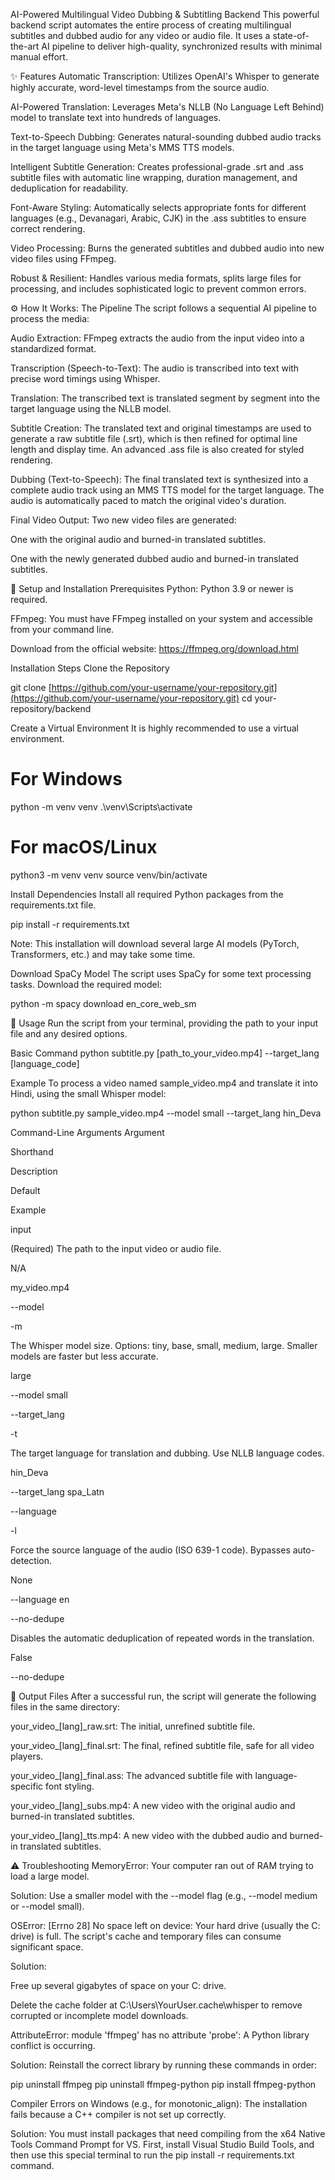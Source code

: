 AI-Powered Multilingual Video Dubbing & Subtitling Backend
This powerful backend script automates the entire process of creating multilingual subtitles and dubbed audio for any video or audio file. It uses a state-of-the-art AI pipeline to deliver high-quality, synchronized results with minimal manual effort.

✨ Features
Automatic Transcription: Utilizes OpenAI's Whisper to generate highly accurate, word-level timestamps from the source audio.

AI-Powered Translation: Leverages Meta's NLLB (No Language Left Behind) model to translate text into hundreds of languages.

Text-to-Speech Dubbing: Generates natural-sounding dubbed audio tracks in the target language using Meta's MMS TTS models.

Intelligent Subtitle Generation: Creates professional-grade .srt and .ass subtitle files with automatic line wrapping, duration management, and deduplication for readability.

Font-Aware Styling: Automatically selects appropriate fonts for different languages (e.g., Devanagari, Arabic, CJK) in the .ass subtitles to ensure correct rendering.

Video Processing: Burns the generated subtitles and dubbed audio into new video files using FFmpeg.

Robust & Resilient: Handles various media formats, splits large files for processing, and includes sophisticated logic to prevent common errors.

⚙️ How It Works: The Pipeline
The script follows a sequential AI pipeline to process the media:

Audio Extraction: FFmpeg extracts the audio from the input video into a standardized format.

Transcription (Speech-to-Text): The audio is transcribed into text with precise word timings using Whisper.

Translation: The transcribed text is translated segment by segment into the target language using the NLLB model.

Subtitle Creation: The translated text and original timestamps are used to generate a raw subtitle file (.srt), which is then refined for optimal line length and display time. An advanced .ass file is also created for styled rendering.

Dubbing (Text-to-Speech): The final translated text is synthesized into a complete audio track using an MMS TTS model for the target language. The audio is automatically paced to match the original video's duration.

Final Video Output: Two new video files are generated:

One with the original audio and burned-in translated subtitles.

One with the newly generated dubbed audio and burned-in translated subtitles.

🔧 Setup and Installation
Prerequisites
Python: Python 3.9 or newer is required.

FFmpeg: You must have FFmpeg installed on your system and accessible from your command line.

Download from the official website: https://ffmpeg.org/download.html

Installation Steps
Clone the Repository

git clone [https://github.com/your-username/your-repository.git](https://github.com/your-username/your-repository.git)
cd your-repository/backend

Create a Virtual Environment
It is highly recommended to use a virtual environment.

# For Windows
python -m venv venv
.\venv\Scripts\activate

# For macOS/Linux
python3 -m venv venv
source venv/bin/activate

Install Dependencies
Install all required Python packages from the requirements.txt file.

pip install -r requirements.txt

Note: This installation will download several large AI models (PyTorch, Transformers, etc.) and may take some time.

Download SpaCy Model
The script uses SpaCy for some text processing tasks. Download the required model:

python -m spacy download en_core_web_sm

🚀 Usage
Run the script from your terminal, providing the path to your input file and any desired options.

Basic Command
python subtitle.py [path_to_your_video.mp4] --target_lang [language_code]

Example
To process a video named sample_video.mp4 and translate it into Hindi, using the small Whisper model:

python subtitle.py sample_video.mp4 --model small --target_lang hin_Deva

Command-Line Arguments
Argument

Shorthand

Description

Default

Example

input



(Required) The path to the input video or audio file.

N/A

my_video.mp4

--model

-m

The Whisper model size. Options: tiny, base, small, medium, large. Smaller models are faster but less accurate.

large

--model small

--target_lang

-t

The target language for translation and dubbing. Use NLLB language codes.

hin_Deva

--target_lang spa_Latn

--language

-l

Force the source language of the audio (ISO 639-1 code). Bypasses auto-detection.

None

--language en

--no-dedupe



Disables the automatic deduplication of repeated words in the translation.

False

--no-dedupe

📁 Output Files
After a successful run, the script will generate the following files in the same directory:

your_video_[lang]_raw.srt: The initial, unrefined subtitle file.

your_video_[lang]_final.srt: The final, refined subtitle file, safe for all video players.

your_video_[lang]_final.ass: The advanced subtitle file with language-specific font styling.

your_video_[lang]_subs.mp4: A new video with the original audio and burned-in translated subtitles.

your_video_[lang]_tts.mp4: A new video with the dubbed audio and burned-in translated subtitles.

⚠️ Troubleshooting
MemoryError: Your computer ran out of RAM trying to load a large model.

Solution: Use a smaller model with the --model flag (e.g., --model medium or --model small).

OSError: [Errno 28] No space left on device: Your hard drive (usually the C: drive) is full. The script's cache and temporary files can consume significant space.

Solution:

Free up several gigabytes of space on your C: drive.

Delete the cache folder at C:\Users\YourUser\.cache\whisper to remove corrupted or incomplete model downloads.

AttributeError: module 'ffmpeg' has no attribute 'probe': A Python library conflict is occurring.

Solution: Reinstall the correct library by running these commands in order:

pip uninstall ffmpeg
pip uninstall ffmpeg-python
pip install ffmpeg-python

Compiler Errors on Windows (e.g., for monotonic_align): The installation fails because a C++ compiler is not set up correctly.

Solution: You must install packages that need compiling from the x64 Native Tools Command Prompt for VS. First, install Visual Studio Build Tools, and then use this special terminal to run the pip install -r requirements.txt command.